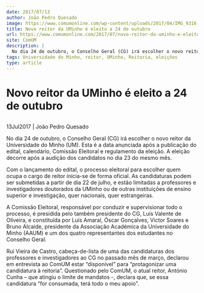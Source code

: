 ```yaml
---
date: 2017/07/13
author: João Pedro Quesado
image: https://www.comumonline.com/wp-content/uploads/2017/04/IMG_9316-T55-1500x1000.jpg
title: Novo reitor da UMinho é eleito a 24 de outubro
url: https://www.comumonline.com/2017/07/novo-reitor-da-uminho-e-eleito-a-24-de-outubro/
site: ComUM
description: |
  No dia 24 de outubro, o Conselho Geral (CG) irá escolher o novo reitor da Universidade do Minho (UM).
tags: Universidade do Minho, reitor, UMinho, Reitoria, eleições
type: article
---
```



# Novo reitor da UMinho é eleito a 24 de outubro

## 

13Jul2017 | João Pedro Quesado

No dia 24 de outubro, o Conselho Geral (CG) irá escolher o novo reitor da Universidade do Minho (UM). Esta é a data anunciada após a publicação do edital, calendário, Comissão Eleitoral e regulamento da eleição. A eleição decorre após a audição dos candidatos no dia 23 do mesmo mês.

Com o lançamento do edital, o processo eleitoral para escolher quem ocupa o cargo de reitor inicia-se de forma oficial. As candidaturas podem ser submetidas a partir de dia 22 de julho, e estão limitadas a professores e investigadores doutorados da UMinho ou de outras instituições de ensino superior e investigação, quer nacionais, quer estrangeiras.

A Comissão Eleitoral, responsável por conduzir e supervisionar todo o processo, é presidida pelo também presidente do CG, Luís Valente de Oliveira, e constituída por Luís Amaral, Óscar Gonçalves, Victor Soares e Bruno Alcaide, presidente da Associação Académica da Universidade do Minho (AAUM) e um dos quatro representantes dos estudantes no Conselho Geral.

Rui Vieira de Castro, cabeça-de-lista de uma das candidaturas dos professores e investigadores ao CG no passado mês de março, declarou em entrevista ao ComUM estar “disponível” para “protagonizar uma candidatura à reitoria”. Questionado pelo ComUM, o atual reitor, António Cunha – que atingiu o limite de mandatos -, declara que, se essa candidatura “for consumada, terá todo o meu apoio”.
